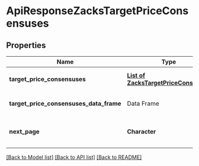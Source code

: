 # ApiResponseZacksTargetPriceConsensuses

[//]: # (CLASS:IntrinioSDK::ApiResponseZacksTargetPriceConsensuses)

[//]: # (KIND:object)

## Properties

[//]: # (START_DEFINITION)

Name | Type | Description
------------ | ------------- | -------------
**target_price_consensuses** | [**List of ZacksTargetPriceConsensus**](ZacksTargetPriceConsensus.md) | Zacks target price consensuses for the latest date &nbsp;
**target_price_consensuses_data_frame** | Data Frame | Data frame representation of target_price_consensuses
**next_page** | **Character** | The token required to request the next page of the data. If null, no further results are available. &nbsp;

[//]: # (END_DEFINITION)


[//]: # (CONTAINED_CLASS:IntrinioSDK::ZacksTargetPriceConsensus)


[[Back to Model list]](../README.md#documentation-for-models) [[Back to API list]](../README.md#documentation-for-api-endpoints) [[Back to README]](../README.md)


